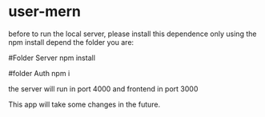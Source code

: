 # user-mern

before to run the local server, please install this dependence only using the npm install depend the folder you are:

#Folder Server
npm install

#folder Auth
npm i

the server will run in port 4000 and frontend in port 3000


This app will take some changes in the future.
